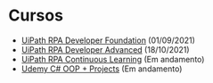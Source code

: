 # Cursos

- [UiPath RPA Developer Foundation](https://crlearningpath.s3.amazonaws.com/crcloud/channelcertificates/3395/1786550/LearningPath_Certificate_09012021045847801.pdf?X-Amz-Expires=3600&X-Amz-Algorithm=AWS4-HMAC-SHA256&X-Amz-Credential=AKIAIFQ356KFOAPUQYOQ%2F20211006%2Fus-east-1%2Fs3%2Faws4_request&X-Amz-Date=20211006T134740Z&X-Amz-SignedHeaders=host&X-Amz-Signature=c3ce6288c9b64d1d42242ef1d9b71427434e7f5572dcf8ff2336be46c2d28001) (01/09/2021)
- [UiPath RPA Developer Advanced](https://drive.google.com/file/d/1TZEW-I02ZS1QFBoasZZ8p1_e4f4rn6KZ/view?usp=sharing) (18/10/2021)
- [UiPath RPA Continuous Learning](https://github.com/caiowbarros/Cursos) (Em andamento)
- [Udemy C# OOP + Projects](https://github.com/caiowbarros/Cursos) (Em andamento)
